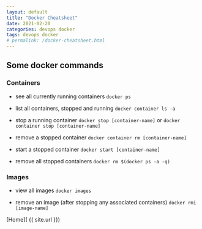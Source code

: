 ```yaml
---
layout: default
title: "Docker Cheatsheet"
date: 2021-02-20
categories: devops docker
tags: devops docker
# permalink: /docker-cheatsheet.html
---
```


## Some docker commands
### Containers
- see all currently running containers
```docker ps```

- list all containers, stopped and running
```docker container ls -a```

- stop a running container
```docker stop [container-name]``` or ```docker container stop [container-name]```

- remove a stopped container
```docker container rm [container-name]```

- start a stopped container
```docker start [container-name]```

- remove all stopped containers
```docker rm $(docker ps -a -q)```

### Images

- view all images
```docker images```

- remove an image (after stopping any associated containers)
```docker rmi [image-name]```

[Home]( {{ site.url }})
